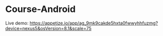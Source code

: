 # Course-Android
Live demo: https://appetize.io/app/ag_9mk9cakde5hxta0fwwyhhfuzmg?device=nexus5&osVersion=8.1&scale=75
